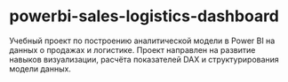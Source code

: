 # powerbi-sales-logistics-dashboard
Учебный проект по построению аналитической модели в Power BI на данных о продажах и логистике.   Проект направлен на развитие навыков визуализации, расчёта показателей DAX и структурирования модели данных.
